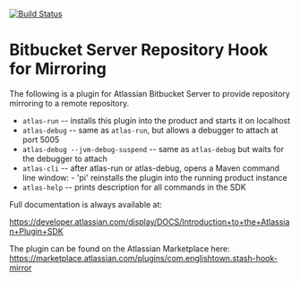 [![Build Status](https://travis-ci.org/ef-labs/stash-hook-mirror.png)](https://travis-ci.org/ef-labs/stash-hook-mirror)

# Bitbucket Server Repository Hook for Mirroring

The following is a plugin for Atlassian Bitbucket Server to provide repository mirroring to a remote repository.


* `atlas-run`   -- installs this plugin into the product and starts it on localhost
* `atlas-debug` -- same as `atlas-run`, but allows a debugger to attach at port 5005
* `atlas-debug --jvm-debug-suspend` -- same as `atlas-debug` but waits for the debugger to attach
* `atlas-cli`   -- after atlas-run or atlas-debug, opens a Maven command line window:
                 - 'pi' reinstalls the plugin into the running product instance
* `atlas-help`  -- prints description for all commands in the SDK

Full documentation is always available at:

https://developer.atlassian.com/display/DOCS/Introduction+to+the+Atlassian+Plugin+SDK



The plugin can be found on the Atlassian Marketplace here:
https://marketplace.atlassian.com/plugins/com.englishtown.stash-hook-mirror
